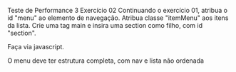 Teste de Performance 3
Exercício 02
Continuando o exercício 01, atribua o id "menu" ao elemento de navegação. Atribua classe "itemMenu" aos itens da lista. Crie uma tag main e insira uma section como filho, com id "section".

Faça via javascript.

O menu deve ter estrutura completa, com nav e lista não ordenada